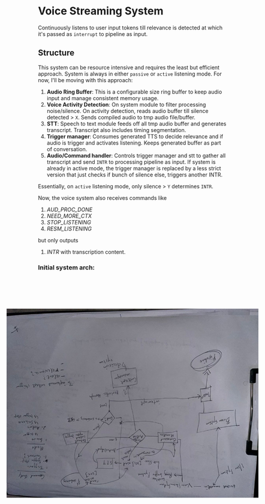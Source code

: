 
# Voice Streaming System
Continuously listens to user input tokens till relevance is detected at which it's passed as `interrupt` to
pipeline as input.

## Structure
This system can be resource intensive and requires the least but efficient approach.
System is always in either `passive` or `active` listening mode. For now, I'll be moving with this approach:
1. **Audio Ring Buffer**: This is a configurable size ring buffer to keep audio input and manage consistent memory usage.
2. **Voice Activity Detection**: On system module to filter processing noise/silence. On activity detection, reads audio buffer till silence detected > `X`. Sends compiled audio to tmp audio file/buffer.
3. **STT**: Speech to text module feeds off all tmp audio buffer and generates transcript. Transcript also includes timing segmentation. 
4. **Trigger manager**: Consumes generated TTS to decide relevance and if audio is trigger and activates listening. Keeps generated buffer as part of conversation.
5. **Audio/Command handler**: Controls trigger manager and stt to gather all transcript and send `INTR` to processing pipeline as input. If system is already in active mode, the trigger manager is replaced by a less strict version that just checks if bunch of silence else, triggers another INTR.

Essentially, on `active` listening mode, only silence > `Y` determines `INTR`.

Now, the voice system also receives commands like 
1. *AUD_PROC_DONE*
2. *NEED_MORE_CTX*
3. *STOP_LISTENING*
4. *RESM_LISTENING*

but only outputs
1. *INTR* with transcription content.

### Initial system arch:
<img src="/docs/assets/stt_v1.jpeg" alt="Initial diagram" title="Initial arch" style="transform: rotate(90deg);" />

